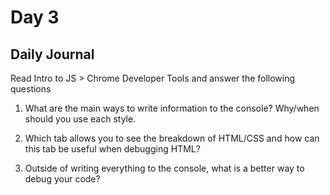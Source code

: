 # Day 3

## Daily Journal
Read Intro to JS > Chrome Developer Tools and answer the following questions
1. What are the main ways to write information to the console? Why/when should you use each style.

2. Which tab allows you to see the breakdown of HTML/CSS and how can this tab be useful when debugging HTML?

3. Outside of writing everything to the console, what is a better way to debug your code?